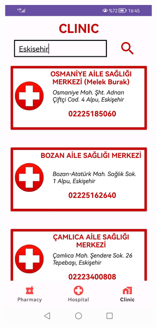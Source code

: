 ![Açıklama](https://github.com/Bugrakaraahmetoglu/MyPharmacy/blob/main/93fce928-d96a-4510-aee7-fac1b9e8af73.jpg)
